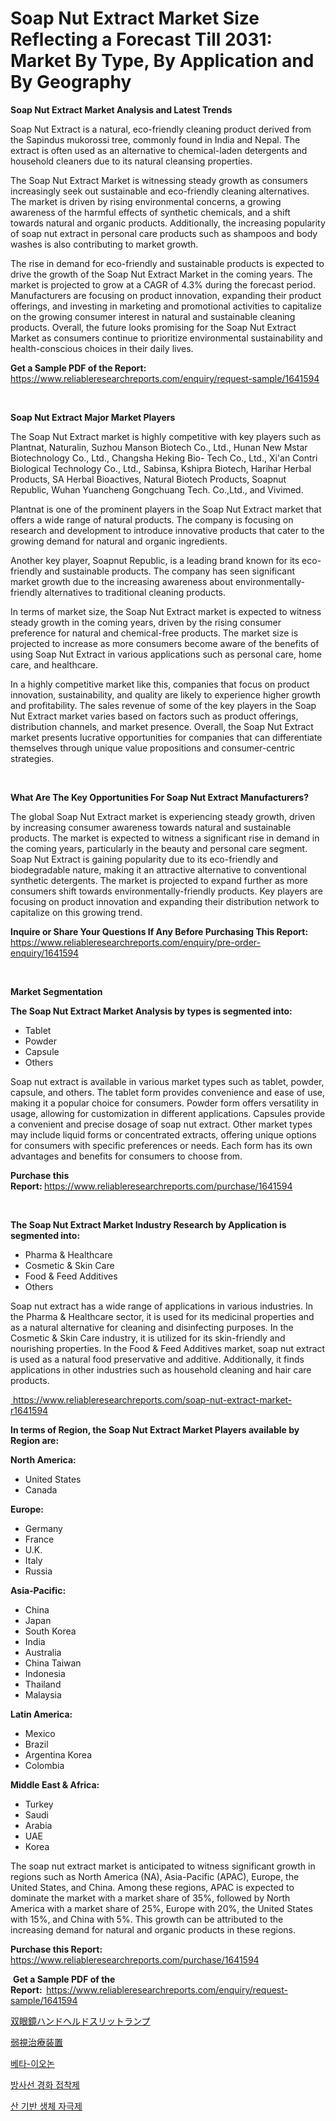 <p><h1>Soap Nut Extract Market Size Reflecting a Forecast Till 2031: Market By Type, By Application and By Geography</h1></p><p><strong>Soap Nut Extract Market Analysis and Latest Trends</strong></p>
<p><p>Soap Nut Extract is a natural, eco-friendly cleaning product derived from the Sapindus mukorossi tree, commonly found in India and Nepal. The extract is often used as an alternative to chemical-laden detergents and household cleaners due to its natural cleansing properties.</p><p>The Soap Nut Extract Market is witnessing steady growth as consumers increasingly seek out sustainable and eco-friendly cleaning alternatives. The market is driven by rising environmental concerns, a growing awareness of the harmful effects of synthetic chemicals, and a shift towards natural and organic products. Additionally, the increasing popularity of soap nut extract in personal care products such as shampoos and body washes is also contributing to market growth.</p><p>The rise in demand for eco-friendly and sustainable products is expected to drive the growth of the Soap Nut Extract Market in the coming years. The market is projected to grow at a CAGR of 4.3% during the forecast period. Manufacturers are focusing on product innovation, expanding their product offerings, and investing in marketing and promotional activities to capitalize on the growing consumer interest in natural and sustainable cleaning products. Overall, the future looks promising for the Soap Nut Extract Market as consumers continue to prioritize environmental sustainability and health-conscious choices in their daily lives.</p></p>
<p><strong>Get a Sample PDF of the Report:&nbsp;</strong> <a href="https://www.reliableresearchreports.com/enquiry/request-sample/1641594">https://www.reliableresearchreports.com/enquiry/request-sample/1641594</a></p>
<p>&nbsp;</p>
<p><strong>Soap Nut Extract Major Market Players</strong></p>
<p><p>The Soap Nut Extract market is highly competitive with key players such as Plantnat, Naturalin, Suzhou Manson Biotech Co., Ltd., Hunan New Mstar Biotechnology Co., Ltd., Changsha Heking Bio- Tech Co., Ltd., Xi'an Contri Biological Technology Co., Ltd., Sabinsa, Kshipra Biotech, Harihar Herbal Products, SA Herbal Bioactives, Natural Biotech Products, Soapnut Republic, Wuhan Yuancheng Gongchuang Tech. Co.,Ltd., and Vivimed. </p><p>Plantnat is one of the prominent players in the Soap Nut Extract market that offers a wide range of natural products. The company is focusing on research and development to introduce innovative products that cater to the growing demand for natural and organic ingredients. </p><p>Another key player, Soapnut Republic, is a leading brand known for its eco-friendly and sustainable products. The company has seen significant market growth due to the increasing awareness about environmentally-friendly alternatives to traditional cleaning products. </p><p>In terms of market size, the Soap Nut Extract market is expected to witness steady growth in the coming years, driven by the rising consumer preference for natural and chemical-free products. The market size is projected to increase as more consumers become aware of the benefits of using Soap Nut Extract in various applications such as personal care, home care, and healthcare.</p><p>In a highly competitive market like this, companies that focus on product innovation, sustainability, and quality are likely to experience higher growth and profitability. The sales revenue of some of the key players in the Soap Nut Extract market varies based on factors such as product offerings, distribution channels, and market presence. Overall, the Soap Nut Extract market presents lucrative opportunities for companies that can differentiate themselves through unique value propositions and consumer-centric strategies.</p></p>
<p>&nbsp;</p>
<p><strong>What Are The Key Opportunities For Soap Nut Extract Manufacturers?</strong></p>
<p><p>The global Soap Nut Extract market is experiencing steady growth, driven by increasing consumer awareness towards natural and sustainable products. The market is expected to witness a significant rise in demand in the coming years, particularly in the beauty and personal care segment. Soap Nut Extract is gaining popularity due to its eco-friendly and biodegradable nature, making it an attractive alternative to conventional synthetic detergents. The market is projected to expand further as more consumers shift towards environmentally-friendly products. Key players are focusing on product innovation and expanding their distribution network to capitalize on this growing trend.</p></p>
<p><strong>Inquire or Share Your Questions If Any Before Purchasing This Report:</strong> <a href="https://www.reliableresearchreports.com/enquiry/pre-order-enquiry/1641594">https://www.reliableresearchreports.com/enquiry/pre-order-enquiry/1641594</a></p>
<p>&nbsp;</p>
<p><strong>Market Segmentation</strong></p>
<p><strong>The Soap Nut Extract Market Analysis by types is segmented into:</strong></p>
<p><ul><li>Tablet</li><li>Powder</li><li>Capsule</li><li>Others</li></ul></p>
<p><p>Soap nut extract is available in various market types such as tablet, powder, capsule, and others. The tablet form provides convenience and ease of use, making it a popular choice for consumers. Powder form offers versatility in usage, allowing for customization in different applications. Capsules provide a convenient and precise dosage of soap nut extract. Other market types may include liquid forms or concentrated extracts, offering unique options for consumers with specific preferences or needs. Each form has its own advantages and benefits for consumers to choose from.</p></p>
<p><strong>Purchase this Report:&nbsp;</strong><a href="https://www.reliableresearchreports.com/purchase/1641594">https://www.reliableresearchreports.com/purchase/1641594</a></p>
<p>&nbsp;</p>
<p><strong>The Soap Nut Extract Market Industry Research by Application is segmented into:</strong></p>
<p><ul><li>Pharma & Healthcare</li><li>Cosmetic & Skin Care</li><li>Food & Feed Additives</li><li>Others</li></ul></p>
<p><p>Soap nut extract has a wide range of applications in various industries. In the Pharma & Healthcare sector, it is used for its medicinal properties and as a natural alternative for cleaning and disinfecting purposes. In the Cosmetic & Skin Care industry, it is utilized for its skin-friendly and nourishing properties. In the Food & Feed Additives market, soap nut extract is used as a natural food preservative and additive. Additionally, it finds applications in other industries such as household cleaning and hair care products.</p></p>
<p><a href="https://www.reliableresearchreports.com/soap-nut-extract-market-r1641594">&nbsp;https://www.reliableresearchreports.com/soap-nut-extract-market-r1641594</a></p>
<p><strong>In terms of Region, the Soap Nut Extract Market Players available by Region are:</strong></p>
<p>
    <p> <strong> North America: </strong>
        <ul>
            <li>United States</li>
            <li>Canada</li>
        </ul>
        </p> 
    <p> <strong> Europe: </strong>
        <ul>
            <li>Germany</li>
            <li>France</li>
            <li>U.K.</li>
            <li>Italy</li>
            <li>Russia</li>
        </ul>
        </p> 
    <p> <strong> Asia-Pacific: </strong>
        <ul>
            <li>China</li>
            <li>Japan</li>
            <li>South Korea</li>
            <li>India</li>
            <li>Australia</li>
            <li>China Taiwan</li>
            <li>Indonesia</li>
            <li>Thailand</li>
            <li>Malaysia</li>
        </ul>
        </p> 
    <p> <strong> Latin America: </strong>
        <ul>
            <li>Mexico</li>
            <li>Brazil</li>
            <li>Argentina Korea</li>
            <li>Colombia</li>
        </ul>
        </p> 
    <p> <strong> Middle East & Africa: </strong>
        <ul>
            <li>Turkey</li>
            <li>Saudi</li>
            <li>Arabia</li>
            <li>UAE</li>
            <li>Korea</li>
        </ul>
    </p>
    </p>
<p><p>The soap nut extract market is anticipated to witness significant growth in regions such as North America (NA), Asia-Pacific (APAC), Europe, the United States, and China. Among these regions, APAC is expected to dominate the market with a market share of 35%, followed by North America with a market share of 25%, Europe with 20%, the United States with 15%, and China with 5%. This growth can be attributed to the increasing demand for natural and organic products in these regions.</p></p>
<p><strong>Purchase this Report: </strong><a href="https://www.reliableresearchreports.com/purchase/1641594">https://www.reliableresearchreports.com/purchase/1641594</a></p>
<p>&nbsp;<strong>Get a Sample PDF of the Report:&nbsp;&nbsp;</strong><a href="https://www.reliableresearchreports.com/enquiry/request-sample/1641594">https://www.reliableresearchreports.com/enquiry/request-sample/1641594</a></p>
<p><strong></strong></p>
<p><p><a href="https://medium.com/@jerrycurtis23/2024%E5%B9%B4%E3%81%8B%E3%82%892031%E5%B9%B4%E3%81%BE%E3%81%A7%E3%81%AE%E6%9C%9F%E9%96%93%E3%81%AE%E5%8F%8C%E7%9C%BC%E9%A1%95%E5%BE%AE%E9%8F%A1%E3%83%8F%E3%83%B3%E3%83%89%E3%83%98%E3%83%AB%E3%83%89%E5%9E%8B%E3%82%B9%E3%83%AA%E3%83%83%E3%83%88%E3%83%A9%E3%83%B3%E3%83%97%E5%B8%82%E5%A0%B4%E3%81%AE%E3%83%80%E3%82%A4%E3%83%8A%E3%83%9F%E3%82%AF%E3%82%B9%E3%81%A8%E6%88%90%E9%95%B7%E3%83%89%E3%83%A9%E3%82%A4%E3%83%90%E3%83%BC%E3%82%92%E5%88%86%E6%9E%90%E3%81%97-%E4%BA%88%E6%B8%AC%E3%81%97%E3%81%BE%E3%81%99-e2416bfc11a7">双眼鏡ハンドヘルドスリットランプ</a></p><p><a href="https://medium.com/@jerrycurtis23/%E8%A6%96%E8%A6%9A%E9%9A%9C%E5%AE%B3%E6%B2%BB%E7%99%82%E5%99%A8%E5%85%B7%E5%B8%82%E5%A0%B4%E3%81%AE%E8%A9%B3%E7%B4%B0%E8%AA%BF%E6%9F%BB-%E3%83%88%E3%83%AC%E3%83%B3%E3%83%89-%E5%B8%82%E5%A0%B4%E3%82%BB%E3%82%B0%E3%83%A1%E3%83%B3%E3%83%86%E3%83%BC%E3%82%B7%E3%83%A7%E3%83%B3-%E7%AB%B6%E5%90%88%E5%88%86%E6%9E%90-18b5c2acef2b">弱視治療装置</a></p><p><a href="https://medium.com/@genius6587678/%EB%B2%A0%ED%83%80-%EC%9D%B4%EC%98%A4%EB%85%BC-%EC%8B%9C%EC%9E%A5-%EC%A1%B0%EC%82%AC-%EB%B0%8F-%EC%82%B0%EC%97%85-%EB%B0%9C%EC%A0%84-%EB%B0%8F-2031%EB%85%84%EA%B9%8C%EC%A7%80%EC%9D%98-%EC%98%88%EC%B8%A1-147616b9ee7e">베타-이오논</a></p><p><a href="https://medium.com/@genius6587678/%EB%B0%A9%EC%82%AC%EC%84%A0-%EA%B2%BD%ED%99%94-%EC%A0%91%EC%B0%A9%EC%A0%9C-%EC%8B%9C%EC%9E%A5-2024%EB%85%84%EB%B6%80%ED%84%B0-2031%EB%85%84%EA%B9%8C%EC%A7%80%EC%9D%98-%EC%82%B0%EC%97%85-%EB%8F%99%ED%96%A5-%EB%B0%8F-%EC%98%88%EC%B8%A1-46140ace7ad8">방사선 경화 접착제</a></p><p><a href="https://github.com/Tristiarton768456/Market-Research-Report-List-2/blob/main/1330131140251.md">산 기반 생체 자극제</a></p></p>